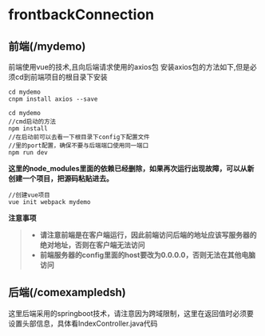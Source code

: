 # frontbackConnection

## 前端(/mydemo)
前端使用vue的技术,且向后端请求使用的axios包
安装axios包的方法如下,但是必须cd到前端项目的根目录下安装
```
cd mydemo
cnpm install axios --save
```
```
cd mydemo
//cmd启动的方法
npm install
//在启动前可以去看一下根目录下config下配置文件
//里的port配置，确保不要与后端端口使用同一端口
npm run dev
```
**这里的node_modules里面的依赖已经删除，如果再次运行出现故障，可以从新创建一个项目，把源码粘贴进去。**
```
//创建vue项目
vue init webpack mydemo
```
**注意事项**

> + **请注意前端是在客户端运行，因此前端访问后端的地址应该写服务器的绝对地址，否则在客户端无法访问**
>+ **前端服务器的config里面的host要改为0.0.0.0，否则无法在其他电脑访问**

## 后端(/comexampledsh)
这里后端采用的springboot技术，请注意因为跨域限制，这里在返回值时必须要设置头部信息，具体看IndexController.java代码

